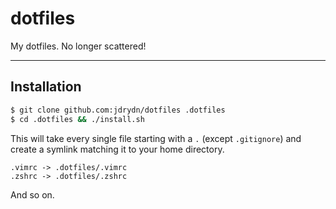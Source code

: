# dotfiles

My dotfiles. No longer scattered!

---

## Installation

```bash
$ git clone github.com:jdrydn/dotfiles .dotfiles
$ cd .dotfiles && ./install.sh
```

This will take every single file starting with a `.` (except `.gitignore`) and create a symlink matching it to your home directory.

	.vimrc -> .dotfiles/.vimrc
	.zshrc -> .dotfiles/.zshrc

And so on.
